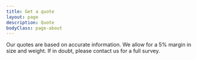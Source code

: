 ```yaml
---
title: Get a quote
layout: page
description: Quote
bodyClass: page-about
---
```


Our quotes are based on accurate information. We allow for a 5% margin in size and weight. If in doubt, please contact us for a full survey. 

<script type="text/javascript" src="https://form.jotform.com/jsform/240533186634355"></script>
